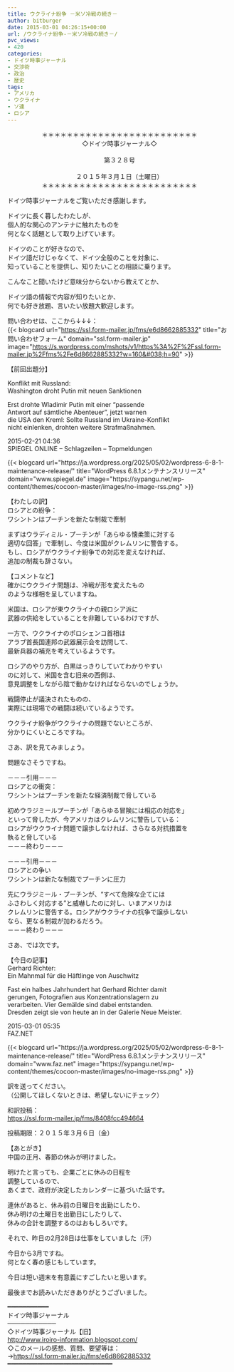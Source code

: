 ```yaml
---
title: ウクライナ紛争 －米ソ冷戦の続き－
author: bitburger
date: 2015-03-01 04:26:15+00:00
url: /ウクライナ紛争-－米ソ冷戦の続き－/
pvc_views:
- 420
categories:
- ドイツ時事ジャーナル
- 交渉術
- 政治
- 歴史
tags:
- アメリカ
- ウクライナ
- ソ連
- ロシア
---
```

<p align="center">
  ＊＊＊＊＊＊＊＊＊＊＊＊＊＊＊＊＊＊＊＊＊＊＊＊＊<br /> ◇ドイツ時事ジャーナル◇<br /><br /> 第３２８号<br /><br /> ２０１５年３月１日（土曜日）<br /> ＊＊＊＊＊＊＊＊＊＊＊＊＊＊＊＊＊＊＊＊＊＊＊＊＊
</p>

ドイツ時事ジャーナルをご覧いただき感謝します。  
  
ドイツに長く暮したわたしが、  
個人的な関心のアンテナに触れたものを  
何となく話題として取り上げています。  
  
ドイツのことが好きなので、  
ドイツ語だけじゃなくて、ドイツ全般のことを対象に、  
知っていることを提供し、知りたいことの相談に乗ります。  
  
こんなこと聞いたけど意味分からないから教えてとか、  
  
ドイツ語の情報で内容が知りたいとか、  
何でも好き放題、言いたい放題大歓迎します。  
  
問い合わせは、ここから↓↓↓：  
{{< blogcard url="https://ssl.form-mailer.jp/fms/e6d8662885332" title="&#12362;&#21839;&#12356;&#21512;&#12431;&#12379;&#12501;&#12457;&#12540;&#12512;" domain="ssl.form-mailer.jp" image="https://s.wordpress.com/mshots/v1/https%3A%2F%2Fssl.form-mailer.jp%2Ffms%2Fe6d8662885332?w=160&#038;h=90" >}} 

【前回出題分】  
  
Konflikt mit Russland:  
Washington droht Putin mit neuen Sanktionen  
  
Erst drohte Wladimir Putin mit einer &#8220;passende  
Antwort auf sämtliche Abenteuer&#8221;, jetzt warnen  
die USA den Kreml: Sollte Russland im Ukraine-Konflikt  
nicht einlenken, drohten weitere Strafmaßnahmen.  
  
2015-02-21 04:36  
SPIEGEL ONLINE &#8211; Schlagzeilen &#8211; Topmeldungen 

<div class="rss-entry-cards widget-entry-cards no-icon">
  {{< blogcard url="https://ja.wordpress.org/2025/05/02/wordpress-6-8-1-maintenance-release/" title="WordPress 6.8.1メンテナンスリリース" domain="www.spiegel.de" image="https://sypangu.net/wp-content/themes/cocoon-master/images/no-image-rss.png" >}} 

【わたしの訳】  
ロシアとの紛争：  
ワシントンはプーチンを新たな制裁で牽制  
  
まずはウラディミル・プーチンが「あらゆる懐柔策に対する  
適切な回答」で牽制し、今度は米国がクレムリンに警告する。  
もし、ロシアがウクライナ紛争での対応を変えなければ、  
追加の制裁も辞さない。 

【コメントなど】  
確かにウクライナ問題は、冷戦が形を変えたもの  
のような様相を呈していますね。  
  
米国は、ロシアが東ウクライナの親ロシア派に  
武器の供給をしていることを非難しているわけですが、  
  
一方で、ウクライナのポロシェンコ首相は  
アラブ首長国連邦の武器展示会を訪問して、  
最新兵器の補充を考えているようです。  
  
ロシアのやり方が、白黒はっきりしていてわかりやすい  
のに対して、米国を含む旧来の西側は、  
意見調整をしながら陰で動かなければならないのでしょうか。  
  
戦闘停止が議決されたものの、  
実際には現場での戦闘は続いているようです。  
  
ウクライナ紛争がウクライナの問題でないところが、  
分かりにくいところですね。 

さあ、訳を見てみましょう。  
  
問題なさそうですね。  
  
－－－引用－－－  
ロシアとの衝突：  
ワシントンはプーチンを新たな経済制裁で脅している  
  
初めウラジミールプーチンが「あらゆる冒険には相応の対応を」  
といって脅したが、今アメリカはクレムリンに警告している：  
ロシアがウクライナ問題で譲歩しなければ、さらなる対抗措置を  
執ると脅している  
－－－終わり－－－  
  
－－－引用－－－  
ロシアとの争い  
ワシントンは新たな制裁でプーチンに圧力  
  
先にウラジミール・プーチンが、“すべて危険な企てには  
ふさわしく対応する”と威嚇したのに対し、いまアメリカは  
クレムリンに警告する。ロシアがウクライナの抗争で譲歩しない  
なら、更なる制裁が加わるだろう。  
－－－終わり－－－ 

さあ、では次です。  
  
【今日の記事】  
Gerhard Richter:  
Ein Mahnmal für die Häftlinge von Auschwitz  
  
Fast ein halbes Jahrhundert hat Gerhard Richter damit  
gerungen, Fotografien aus Konzentrationslagern zu  
verarbeiten. Vier Gemälde sind dabei entstanden.  
Dresden zeigt sie von heute an in der Galerie Neue Meister.  
  
2015-03-01 05:35  
FAZ.NET 

<div class="rss-entry-cards widget-entry-cards no-icon">
  {{< blogcard url="https://ja.wordpress.org/2025/05/02/wordpress-6-8-1-maintenance-release/" title="WordPress 6.8.1メンテナンスリリース" domain="www.faz.net" image="https://sypangu.net/wp-content/themes/cocoon-master/images/no-image-rss.png" >}} 

訳を送ってください。  
（公開してほしくないときは、希望しないにチェック）  
  
和訳投稿：  
 <https://ssl.form-mailer.jp/fms/8408fcc494664>  
  
投稿期限：２０１５年３月６日（金） 

【あとがき】  
中国の正月、春節の休みが明けました。  
  
明けたと言っても、企業ごとに休みの日程を  
調整しているので、  
あくまで、政府が決定したカレンダーに基づいた話です。  
  
連休があると、休み前の日曜日を出勤にしたり、  
休み明けの土曜日を出勤日にしたりして、  
休みの合計を調整するのはおもしろいです。  
  
それで、昨日の2月28日は仕事をしていました（汗）  
  
今日から3月ですね。  
何となく春の感じもしています。  
  
今日は短い週末を有意義にすごしたいと思います。  
  
最後までお読みいただきありがとうございました。 

━━━━━━━━━━━  
ドイツ時事ジャーナル  
───────────  
◇ドイツ時事ジャーナル【旧】  
<http://www.iroiro-information.blogspot.com/>  
◇このメールの感想、質問、要望等は：  
-><https://ssl.form-mailer.jp/fms/e6d8662885332>  
━━━━━━━━━━━━━━━━━━━━━━━━━━━━